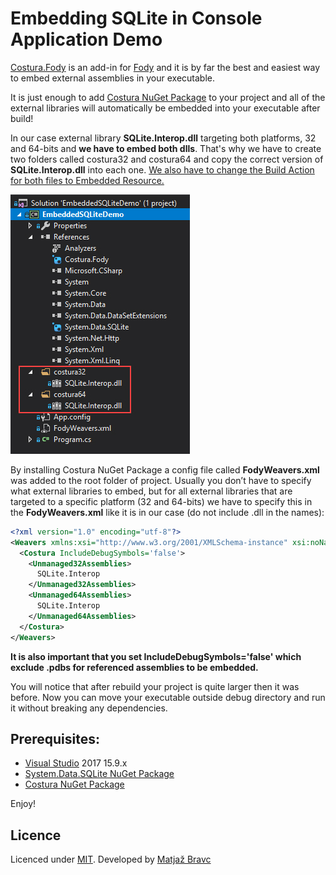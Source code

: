 # Embedding SQLite in Console Application Demo

[Costura.Fody](https://github.com/Fody/Costura) is an add-in for [Fody](https://github.com/Fody/Home/) and it is by far the best and easiest way to embed external assemblies in your executable.

It is just enough to add [Costura NuGet Package](https://www.nuget.org/packages/Costura.Fody/) to your project and all of the external libraries will automatically be embedded into your executable after build!

In our case external library **SQLite.Interop.dll** targeting both platforms, 32 and 64-bits and **we have to embed both dlls**. That's why we have to create two folders called costura32 and costura64 and copy the correct version of **SQLite.Interop.dll** into each one. 
<u>We also have to change the Build Action for both files to Embedded Resource.</u>

![](https://github.com/matjazbravc/Embedded-SQLite-Demo/blob/master/res/CosturaFody.jpg)

By installing Costura NuGet Package a config file called **FodyWeavers.xml** was added to the root folder of project. Usually you don’t have to specify what external libraries to embed, but for all external libraries that are targeted to a specific platform (32 and 64-bits) we have to specify this in the **FodyWeavers.xml** like it is in our case (do not include .dll in the names):

```xml
<?xml version="1.0" encoding="utf-8"?>
<Weavers xmlns:xsi="http://www.w3.org/2001/XMLSchema-instance" xsi:noNamespaceSchemaLocation="FodyWeavers.xsd">
  <Costura IncludeDebugSymbols='false'>
    <Unmanaged32Assemblies>
      SQLite.Interop
    </Unmanaged32Assemblies>
    <Unmanaged64Assemblies>
      SQLite.Interop
    </Unmanaged64Assemblies>
  </Costura>
</Weavers>
```
**It is also important that you set IncludeDebugSymbols='false' which exclude .pdbs for referenced assemblies to be embedded.**

You will notice that after rebuild your project is quite larger then it was before.
Now you can move your executable outside debug directory and run it without breaking any dependencies. 

## Prerequisites:
- [Visual Studio](https://www.visualstudio.com/vs/community) 2017 15.9.x
- [System.Data.SQLite NuGet Package](https://www.nuget.org/packages/System.Data.SQLite/)
- [Costura NuGet Package](https://www.nuget.org/packages/Costura.Fody/)

Enjoy!

## Licence

Licenced under [MIT](http://opensource.org/licenses/mit-license.php).
Developed by [Matjaž Bravc](https://si.linkedin.com/in/matjazbravc)
